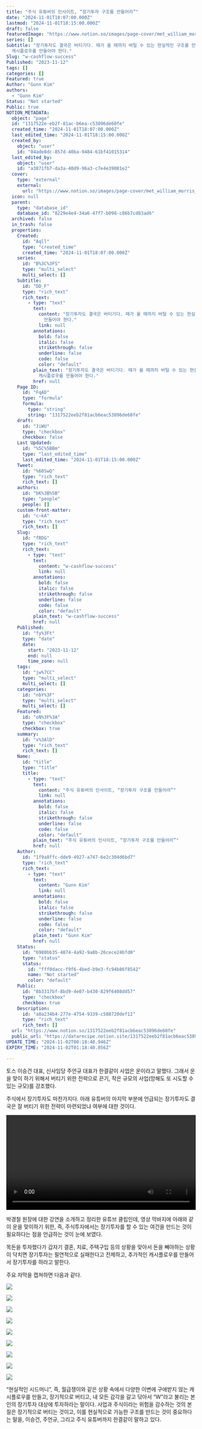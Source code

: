 ```yaml
---
title: "주식 유튜버의 인사이트, “장기투자 구조를 만들어라”"
date: "2024-11-01T18:07:00.000Z"
lastmod: "2024-11-01T18:15:00.000Z"
draft: false
featuredImage: "https://www.notion.so/images/page-cover/met_william_morris_1878.jpg"
series: []
Subtitle: "장기투자도 결국은 버티기다. 때가 올 때까지 버틸 수 있는 현실적인 구조를 만들어야 한다. 부업이든 뭐든 월급이외
  캐시플로우를 만들어야 한다."
Slug: "w-cashflow-success"
Published: "2023-11-12"
tags: []
categories: []
Featured: true
Author: "Gunn Kim"
authors:
  - "Gunn Kim"
Status: "Not started"
Public: true
NOTION_METADATA:
  object: "page"
  id: "1317522e-eb2f-81ac-b6ea-c53896de60fe"
  created_time: "2024-11-01T18:07:00.000Z"
  last_edited_time: "2024-11-01T18:15:00.000Z"
  created_by:
    object: "user"
    id: "04ade8dc-857d-40ba-9484-61bf41015314"
  last_edited_by:
    object: "user"
    id: "a3871fb7-da3a-40d9-96a3-c7e4e39081e2"
  cover:
    type: "external"
    external:
      url: "https://www.notion.so/images/page-cover/met_william_morris_1878.jpg"
  icon: null
  parent:
    type: "database_id"
    database_id: "8229e4e4-34a6-47f7-b098-c86b7cd83ad6"
  archived: false
  in_trash: false
  properties:
    Created:
      id: "Aqll"
      type: "created_time"
      created_time: "2024-11-01T18:07:00.000Z"
    series:
      id: "B%3C%3FS"
      type: "multi_select"
      multi_select: []
    Subtitle:
      id: "DD_F"
      type: "rich_text"
      rich_text:
        - type: "text"
          text:
            content: "장기투자도 결국은 버티기다. 때가 올 때까지 버틸 수 있는 현실적인 구조를 만들어야 한다. 부업이든 뭐든 월급이외 캐시플로우를
              만들어야 한다."
            link: null
          annotations:
            bold: false
            italic: false
            strikethrough: false
            underline: false
            code: false
            color: "default"
          plain_text: "장기투자도 결국은 버티기다. 때가 올 때까지 버틸 수 있는 현실적인 구조를 만들어야 한다. 부업이든 뭐든 월급이외
            캐시플로우를 만들어야 한다."
          href: null
    Page ID:
      id: "FqAD"
      type: "formula"
      formula:
        type: "string"
        string: "1317522eeb2f81acb6eac53896de60fe"
    draft:
      id: "JiWU"
      type: "checkbox"
      checkbox: false
    Last Updated:
      id: "%5C%5BBm"
      type: "last_edited_time"
      last_edited_time: "2024-11-01T18:15:00.000Z"
    Tweet:
      id: "%60SwQ"
      type: "rich_text"
      rich_text: []
    authors:
      id: "bK%3B%5B"
      type: "people"
      people: []
    custom-front-matter:
      id: "c~kA"
      type: "rich_text"
      rich_text: []
    Slug:
      id: "fRDG"
      type: "rich_text"
      rich_text:
        - type: "text"
          text:
            content: "w-cashflow-success"
            link: null
          annotations:
            bold: false
            italic: false
            strikethrough: false
            underline: false
            code: false
            color: "default"
          plain_text: "w-cashflow-success"
          href: null
    Published:
      id: "fy%3Ft"
      type: "date"
      date:
        start: "2023-11-12"
        end: null
        time_zone: null
    tags:
      id: "jw%7CC"
      type: "multi_select"
      multi_select: []
    categories:
      id: "nbY%3F"
      type: "multi_select"
      multi_select: []
    Featured:
      id: "oN%3F%3A"
      type: "checkbox"
      checkbox: true
    summary:
      id: "x%3AlD"
      type: "rich_text"
      rich_text: []
    Name:
      id: "title"
      type: "title"
      title:
        - type: "text"
          text:
            content: "주식 유튜버의 인사이트, “장기투자 구조를 만들어라”"
            link: null
          annotations:
            bold: false
            italic: false
            strikethrough: false
            underline: false
            code: false
            color: "default"
          plain_text: "주식 유튜버의 인사이트, “장기투자 구조를 만들어라”"
          href: null
    Author:
      id: "1f9a8ffc-dde9-4927-a747-6e2c304d6bd7"
      type: "rich_text"
      rich_text:
        - type: "text"
          text:
            content: "Gunn Kim"
            link: null
          annotations:
            bold: false
            italic: false
            strikethrough: false
            underline: false
            code: false
            color: "default"
          plain_text: "Gunn Kim"
          href: null
    Status:
      id: "6980bb35-4874-4a92-9a8b-26cece24bfd0"
      type: "status"
      status:
        id: "fff0dacc-f9f6-4bed-b9e3-fc94b86f8542"
        name: "Not started"
        color: "default"
    Public:
      id: "8b3317bf-8bd9-4e07-b430-829f6408dd57"
      type: "checkbox"
      checkbox: true
    Description:
      id: "a8a234b4-277e-4754-9339-c588720def12"
      type: "rich_text"
      rich_text: []
  url: "https://www.notion.so/1317522eeb2f81acb6eac53896de60fe"
  public_url: "https://datarecipe.notion.site/1317522eeb2f81acb6eac53896de60fe"
UPDATE_TIME: "2024-11-02T00:18:48.946Z"
EXPIRY_TIME: "2024-11-02T01:18:40.056Z"

---
```



토스 이승건 대표, 신사임당 주언규 대표가 한결같이 사업은 운이라고 말했다. 그래서 운을 맞이 하기 위해서 버티기 위한 전략으로 끈기, 작은 규모의 사업(망해도 또 시도할 수 있는 규모)를 강조했다.


주식에서 장기투자도 마찬가지다. 아래 유튜버의 마지막 부분에 언급되는 장기투자도 결국은 잘 버티기 위한 전략이 마련되었냐 여부에 대한 것이다.


<video controls style="height:auto;width:100%;">
  <source src="https://youtu.be/vgQh-Hq7nBA?si=XKZM8qIzlTAyvvet&t=2205">
  <p>
    Your browser does not support HTML5 video. Here is a
    <a href="https://youtu.be/vgQh-Hq7nBA?si=XKZM8qIzlTAyvvet&t=2205" download="https://youtu.be/vgQh-Hq7nBA?si=XKZM8qIzlTAyvvet&t=2205">link to the video</a> instead.
  </p>
</video>


박경철 원장에 대한 강연을 소개하고 정리한 유튜브 클립인데, 영상 막바지에 아래와 같이 운을 맞이하기 위한, 즉, 주식투자에서는 장기투자를 할 수 있는 여건을 만드는 것이 필요하다는 점을 언급하는 것이 눈에 보였다. 


목돈을 투자했다가 갑자기 결혼, 치료, 주택구입 등의 상황을 맞아서 돈을 빼야하는 상황이 닥치면 장기투자는 필연적으로 실패한다고 전제하고, 추가적인 캐시플로우를 만들어서 장기투자를 하라고 말한다.


주요 자막을 캡쳐하면 다음과 같다.


![](https://prod-files-secure.s3.us-west-2.amazonaws.com/94f51666-273a-443d-bf89-42827b5b6876/b7a694d7-a991-4e68-a109-df69e66d900c/Untitled.png?X-Amz-Algorithm=AWS4-HMAC-SHA256&X-Amz-Content-Sha256=UNSIGNED-PAYLOAD&X-Amz-Credential=AKIAT73L2G45GO43JXI4%2F20241102%2Fus-west-2%2Fs3%2Faws4_request&X-Amz-Date=20241102T001840Z&X-Amz-Expires=3600&X-Amz-Signature=60668a4a788f61931abea174e42942c48cf578599d24a9ae63ad0b440b7304c7&X-Amz-SignedHeaders=host&x-id=GetObject)


![](https://prod-files-secure.s3.us-west-2.amazonaws.com/94f51666-273a-443d-bf89-42827b5b6876/8e05abae-afcb-4fed-851a-3fc5f1678a55/Untitled.png?X-Amz-Algorithm=AWS4-HMAC-SHA256&X-Amz-Content-Sha256=UNSIGNED-PAYLOAD&X-Amz-Credential=AKIAT73L2G45GO43JXI4%2F20241102%2Fus-west-2%2Fs3%2Faws4_request&X-Amz-Date=20241102T001840Z&X-Amz-Expires=3600&X-Amz-Signature=0ac3674e136547853c335ba3d7ba3ae339a4b41034035538181f36d0c2c3df2a&X-Amz-SignedHeaders=host&x-id=GetObject)


![](https://prod-files-secure.s3.us-west-2.amazonaws.com/94f51666-273a-443d-bf89-42827b5b6876/7a57ecf4-a280-4366-88eb-1bdde83e0e20/Untitled.png?X-Amz-Algorithm=AWS4-HMAC-SHA256&X-Amz-Content-Sha256=UNSIGNED-PAYLOAD&X-Amz-Credential=AKIAT73L2G45GO43JXI4%2F20241102%2Fus-west-2%2Fs3%2Faws4_request&X-Amz-Date=20241102T001840Z&X-Amz-Expires=3600&X-Amz-Signature=60b379ffebc786c81c8b63ab9a5eadc9b9fc893b76d2c8d6c6e8ad9320fcf258&X-Amz-SignedHeaders=host&x-id=GetObject)


![](https://prod-files-secure.s3.us-west-2.amazonaws.com/94f51666-273a-443d-bf89-42827b5b6876/4e706441-79e2-4005-baa9-f6a29cf4722e/Untitled.png?X-Amz-Algorithm=AWS4-HMAC-SHA256&X-Amz-Content-Sha256=UNSIGNED-PAYLOAD&X-Amz-Credential=AKIAT73L2G45GO43JXI4%2F20241102%2Fus-west-2%2Fs3%2Faws4_request&X-Amz-Date=20241102T001840Z&X-Amz-Expires=3600&X-Amz-Signature=8e564e89d320d4d0891f833d558035bef2d2c6f88c12579e413c963cf0dcc046&X-Amz-SignedHeaders=host&x-id=GetObject)


![](https://prod-files-secure.s3.us-west-2.amazonaws.com/94f51666-273a-443d-bf89-42827b5b6876/711722a5-2fc6-40c5-91e1-c3e70b24c133/Untitled.png?X-Amz-Algorithm=AWS4-HMAC-SHA256&X-Amz-Content-Sha256=UNSIGNED-PAYLOAD&X-Amz-Credential=AKIAT73L2G45GO43JXI4%2F20241102%2Fus-west-2%2Fs3%2Faws4_request&X-Amz-Date=20241102T001840Z&X-Amz-Expires=3600&X-Amz-Signature=564629958471d7760caab6bf69bbfb7c971e6f4343b72b586cd4d40418247784&X-Amz-SignedHeaders=host&x-id=GetObject)


![](https://prod-files-secure.s3.us-west-2.amazonaws.com/94f51666-273a-443d-bf89-42827b5b6876/35eefa36-9ac2-4362-a345-acb958095546/Untitled.png?X-Amz-Algorithm=AWS4-HMAC-SHA256&X-Amz-Content-Sha256=UNSIGNED-PAYLOAD&X-Amz-Credential=AKIAT73L2G45GO43JXI4%2F20241102%2Fus-west-2%2Fs3%2Faws4_request&X-Amz-Date=20241102T001840Z&X-Amz-Expires=3600&X-Amz-Signature=9190d76cbd55b3ec0dd92ec5c355b9da739090e3dc0f15760dcab0376d66f42d&X-Amz-SignedHeaders=host&x-id=GetObject)


![](https://prod-files-secure.s3.us-west-2.amazonaws.com/94f51666-273a-443d-bf89-42827b5b6876/f3533926-62a6-46a4-901f-94b4320c3902/Untitled.png?X-Amz-Algorithm=AWS4-HMAC-SHA256&X-Amz-Content-Sha256=UNSIGNED-PAYLOAD&X-Amz-Credential=AKIAT73L2G45GO43JXI4%2F20241102%2Fus-west-2%2Fs3%2Faws4_request&X-Amz-Date=20241102T001840Z&X-Amz-Expires=3600&X-Amz-Signature=d299a59aea155e082d95b401e695f20b2feecc7285814abfa2768ee598ae35bf&X-Amz-SignedHeaders=host&x-id=GetObject)


![](https://prod-files-secure.s3.us-west-2.amazonaws.com/94f51666-273a-443d-bf89-42827b5b6876/60cf7ead-941b-4ea3-a882-06e894c339f3/Untitled.png?X-Amz-Algorithm=AWS4-HMAC-SHA256&X-Amz-Content-Sha256=UNSIGNED-PAYLOAD&X-Amz-Credential=AKIAT73L2G45GO43JXI4%2F20241102%2Fus-west-2%2Fs3%2Faws4_request&X-Amz-Date=20241102T001840Z&X-Amz-Expires=3600&X-Amz-Signature=e860152214bf21fb4ee377e0a5f4f264bb71cb78dc818249a072f2feff11d0bb&X-Amz-SignedHeaders=host&x-id=GetObject)


![](https://prod-files-secure.s3.us-west-2.amazonaws.com/94f51666-273a-443d-bf89-42827b5b6876/feebf9d0-c75f-4209-ac3e-7b22941e95dd/Untitled.png?X-Amz-Algorithm=AWS4-HMAC-SHA256&X-Amz-Content-Sha256=UNSIGNED-PAYLOAD&X-Amz-Credential=AKIAT73L2G45GO43JXI4%2F20241102%2Fus-west-2%2Fs3%2Faws4_request&X-Amz-Date=20241102T001840Z&X-Amz-Expires=3600&X-Amz-Signature=681c6c99aa1591eb6c1750652b93379931ff3e2e36068053072cb9e249fd1a8a&X-Amz-SignedHeaders=host&x-id=GetObject)


“현실적인 시드머니”, 즉, 월급쟁이와 같은 상황 속에서 다양한 이변에 구애받지 않는 캐시플로우를 만들고, 장기적으로 버티고, 내 모든 감각을 갈고 닦아서 “W”라고 불리는 본인의 장기투자 대상에 투자하라는 말이다. 사업과 주식이라는 위험을 감수하는 것의 본질은 장기적으로 버티는 것이고, 이를 현실적으로 가능한 구조를 만드는 것이 중요하다는 말을, 이승건, 주언규, 그리고 주식 유튜버까지 한결같이 말하고 있다.

